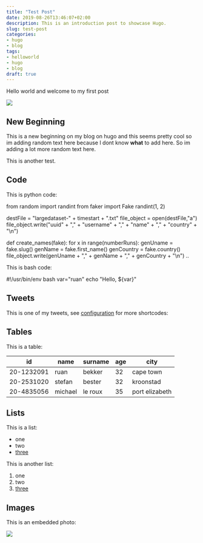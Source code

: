 ```yaml
---
title: "Test Post"
date: 2019-08-26T13:46:07+02:00
description: This is an introduction post to showcase Hugo.
slug: test-post
categories:
- hugo
- blog
tags:
- helloworld
- hugo
- blog
draft: true
---
```


Hello world and welcome to my first post

<!--more-->

![](https://hugo-simple-blog.work/images/uploads/gopher_hugo.png)


## New Beginning

This is a new beginning on my blog on hugo and this seems pretty cool so im adding random text here because I dont know **what** to add here. So im adding a lot more random text here.

This is another test.

## Code

This is python code:


from random import randint
from faker import Fake
randint(1, 2)

destFile = "largedataset-" + timestart + ".txt"
file_object = open(destFile,"a")
file_object.write("uuid" + "," + "username" + "," + "name" + "," + "country" + "\n")

def create_names(fake):
    for x in range(numberRuns):
        genUname = fake.slug()
        genName =  fake.first_name()
        genCountry = fake.country()
file_object.write(genUname + "," + genName + "," + genCountry + "\n")
..


This is bash code:


#!/usr/bin/env bash
var="ruan"
echo "Hello, ${var}"


## Tweets

This is one of my tweets, see [configuration](https://gohugo.io/content-management/shortcodes/#highlight) for more shortcodes:



## Tables

This is a table:

|**id**    |**name**|**surname**|**age**| **city**     |
|----------|--------|-----------|-------|--------------|
|20-1232091|ruan    |bekker     |32     |cape town     |
|20-2531020|stefan  |bester     |32     |kroonstad     |
|20-4835056|michael |le roux    |35     |port elizabeth|

## Lists

This is a list:

* one
* two
* [three](https://example.com)

This is another list:

1. one
2. two
3. [three](https://example.com)

## Images

This is an embedded photo:

![](https://images.pexels.com/photos/248797/pexels-photo-248797.jpeg?auto=compress&cs=tinysrgb&dpr=1&w=500)
